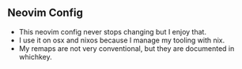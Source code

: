 ## Neovim Config

- This neovim config never stops changing but I enjoy that.
- I use it on osx and nixos because I manage my tooling with nix.
- My remaps are not very conventional, but they are documented in whichkey.

